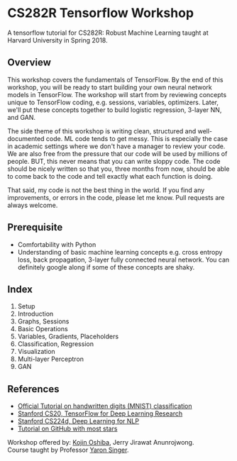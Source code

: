 # CS282R Tensorflow Workshop
A tensorflow tutorial for CS282R: Robust Machine Learning taught at Harvard University in Spring 2018.

## Overview
This workshop covers the fundamentals of TensorFlow. By the end of this workshop, you will be ready to start building your own neural network models in TensorFlow.
The workshop will start from by reviewing concepts unique to TensorFlow coding, e.g. sessions, variables, optimizers.
Later, we'll put these concepts together to build logistic regression, 3-layer NN, and GAN.

The side theme of this workshop is writing clean, structured and well-documented code. ML code tends to get messy. This is especially the case in academic settings where we don't have a manager to review your code. We are also free from the pressure that our code will be used by millions of people. BUT, this never means that you can write sloppy code. The code should be nicely written so that you, three months from now, should be able to come back to the code and tell exactly what each function is doing.

That said, my code is not the best thing in the world. If you find any improvements, or errors in the code, please let me know. Pull requests are always welcome.

## Prerequisite
- Comfortability with Python
- Understanding of basic machine learning concepts e.g. cross entropy loss, back propagation, 3-layer fully connected neural network. You can definitely google along if some of these concepts are shaky.

## Index
1. Setup
2. Introduction
3. Graphs, Sessions
4. Basic Operations
5. Variables, Gradients, Placeholders
6. Classification, Regression
7. Visualization
8. Multi-layer Perceptron
9. GAN

## References
- [Official Tutorial on handwritten digits (MNIST) classification](https://www.tensorflow.org/tutorials/layers)
- [Stanford CS20, TensorFlow for Deep Learning Research](https://web.stanford.edu/class/cs20si/syllabus.html)
- [Stanford CS224d, Deep Learning for NLP](http://web.stanford.edu/class/cs224n/syllabus.html)
- [Tutorial on GitHub with most stars](https://github.com/aymericdamien/TensorFlow-Examples)

Workshop offered by: [Kojin Oshiba](http://kojinoshiba.com/), Jerry Jirawat Anunrojwong.
<br />
Course taught by Professor [Yaron Singer](https://people.seas.harvard.edu/~yaron/).
